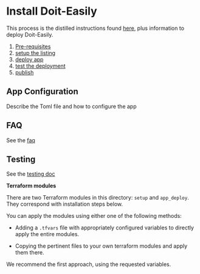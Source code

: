 # Install Doit-Easily

This process is the distilled instructions found [here][3], plus information to deploy Doit-Easily.


1. [Pre-requisites](guide/1-pre-requisites.md)
1. [setup the listing](guide/2-setup-the-listing.md)
1. [deploy app](guide/3-deploy-app.md)
1. [test the deployment](guide/4-test-deployment.md)
1. [publish](guide/5-publish-listing.md)

## App Configuration
Describe the Toml file and how to configure the app

## FAQ

See the [faq](faq.md)

## Testing

See the [testing doc](testing.md)




**Terraform modules**

There are two Terraform modules in this directory: `setup` and `app_deploy`. They correspond with installation steps below.

You can apply the modules using either one of the following methods:

- Adding a `.tfvars` file with appropriately configured variables to directly apply the entire modules.

- Copying the pertinent files to your own terraform modules and apply them there.

We recommend the first approach, using the requested variables.



[1]: https://docs.google.com/forms/d/e/1FAIpQLSfddn4mwKnqtLNQ-m7IgRZ-bgTz4BOsrEDWCf3XBjc_ogKNnA/viewform
[2]: https://console.cloud.google.com/producer-portal
[3]: https://cloud.google.com/marketplace/docs/partners/integrated-saas#checklist
[5]: install-cloudrun.md
[6]: terraform/setup
[7]: gcloud/setup
[8]: terraform/app_deploy
[9]: terraform/setup/iam.tf
[10]: testing.md
[11]: terraform/app_deploy/README.md
[12]: ../api/README.md
